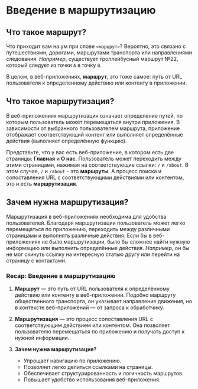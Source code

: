 # Введение в маршрутизацию

## Что такое маршрут?

Что приходит вам на ум при слове `«маршрут»`? Вероятно, это связано с путешествиями, дорогами, маршрутами транспорта или направлениями следования. _Например_, существует троллейбусный маршрут №22, который следует из точки `A` в точку `B`.

В целом, в веб-приложениях, **маршрут**, это тоже самое: путь от URL пользователя к определенному действию или контенту в приложении.

## Что такое маршрутизация?

В веб-приложениях маршрутизация означает определение путей, по которым пользователь может перемещаться внутри приложения. В зависимости от выбранного пользователем маршрута, приложение отображает соответствующий контент или выполняет определённые действия (выполняет определённую функцию).

Представьте, что у вас есть веб-приложение, в котором есть две страницы: **Главная** и **О нас**. Пользователь может переходить между этими страницами, нажимая на соответствующие ссылки: `/` и `/about`. В этом случае, `/` и `/about` - это **маршруты**. А процесс поиска и сопоставления URL с соответствующими действиями или контентом, это и есть **маршрутизация**.

## Зачем нужна маршрутизация?

Маршрутизация в веб-приложениях необходима для удобства пользователей. Благодаря маршрутизации пользователь может легко перемещаться по приложению, переходить между различными страницами и выполнять различные действия. Если бы в веб-приложениях не было маршрутизации, было бы сложнее найти нужную информацию или выполнить определённые действия. _Например_, он бы не мог скинуть ссылку на интересную статью другу или перейти на страницу с контактами.

### Recap: Введение в маршрутизацию

1. **Маршрут** — это путь от URL пользователя к определённому действию или контенту в веб-приложении. Подобно маршруту общественного транспорта, он указывает направление движения, но в контексте веб-приложений — от запроса к обработчику.

2. **Маршрутизация** — это процесс сопоставления URL с соответствующим действием или контентом. Она позволяет пользователю перемещаться по приложению и получать доступ к нужной информации.

3. **Зачем нужна маршрутизация?**  
   - Упрощает навигацию по приложению.  
   - Позволяет легко делиться ссылками на страницы.  
   - Обеспечивает структурированность и логичность маршрутов.  
   - Повышает удобство использования веб-приложения.